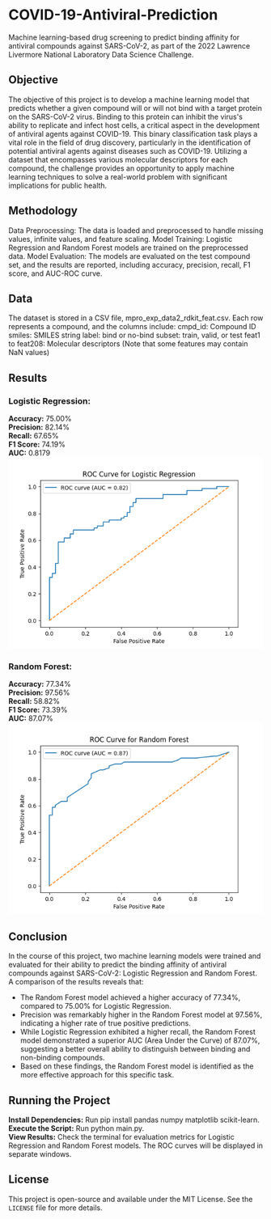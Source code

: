 # COVID-19-Antiviral-Prediction
Machine learning-based drug screening to predict binding affinity for antiviral compounds against SARS-CoV-2, as part of the 2022 Lawrence Livermore National Laboratory Data Science Challenge.

## Objective
The objective of this project is to develop a machine learning model that predicts whether a given compound will or will not bind with a target protein on the SARS-CoV-2 virus. Binding to this protein can inhibit the virus's ability to replicate and infect host cells, a critical aspect in the development of antiviral agents against COVID-19. This binary classification task plays a vital role in the field of drug discovery, particularly in the identification of potential antiviral agents against diseases such as COVID-19. Utilizing a dataset that encompasses various molecular descriptors for each compound, the challenge provides an opportunity to apply machine learning techniques to solve a real-world problem with significant implications for public health.

## Methodology
Data Preprocessing: The data is loaded and preprocessed to handle missing values, infinite values, and feature scaling.
Model Training: Logistic Regression and Random Forest models are trained on the preprocessed data.
Model Evaluation: The models are evaluated on the test compound set, and the results are reported, including accuracy, precision, recall, F1 score, and AUC-ROC curve.

## Data
The dataset is stored in a CSV file, mpro_exp_data2_rdkit_feat.csv. Each row represents a compound, and the columns include:
cmpd_id: Compound ID
smiles: SMILES string
label: bind or no-bind
subset: train, valid, or test
feat1 to feat208: Molecular descriptors (Note that some features may contain NaN values)

## Results
### Logistic Regression:<br>
__Accuracy:__ 75.00%<br>
__Precision:__ 82.14%<br>
__Recall:__ 67.65%<br>
__F1 Score:__ 74.19%<br>
__AUC:__ 0.8179<br>
![ROC Curve for Logistic Regression](roc_curves/roc_curve_logistic_regression.png)

### Random Forest:<br>
__Accuracy:__ 77.34%<br>
__Precision:__ 97.56%<br>
__Recall:__ 58.82%<br>
__F1 Score:__ 73.39%<br>
__AUC:__ 87.07%<br>
![ROC Curve for Random Forest](roc_curves/roc_curve_random_forest.png)

## Conclusion
In the course of this project, two machine learning models were trained and evaluated for their ability to predict the binding affinity of antiviral compounds against SARS-CoV-2: Logistic Regression and Random Forest. A comparison of the results reveals that:
* The Random Forest model achieved a higher accuracy of 77.34%, compared to 75.00% for Logistic Regression.
* Precision was remarkably higher in the Random Forest model at 97.56%, indicating a higher rate of true positive predictions.
* While Logistic Regression exhibited a higher recall, the Random Forest model demonstrated a superior AUC (Area Under the Curve) of 87.07%, suggesting a better overall ability to distinguish between binding and non-binding compounds.
* Based on these findings, the Random Forest model is identified as the more effective approach for this specific task.

## Running the Project
__Install Dependencies:__ Run pip install pandas numpy matplotlib scikit-learn.<br>
__Execute the Script:__ Run python main.py.<br>
__View Results:__ Check the terminal for evaluation metrics for Logistic Regression and Random Forest models. The ROC curves will be displayed in separate windows.

## License

This project is open-source and available under the MIT License. See the `LICENSE` file for more details.



